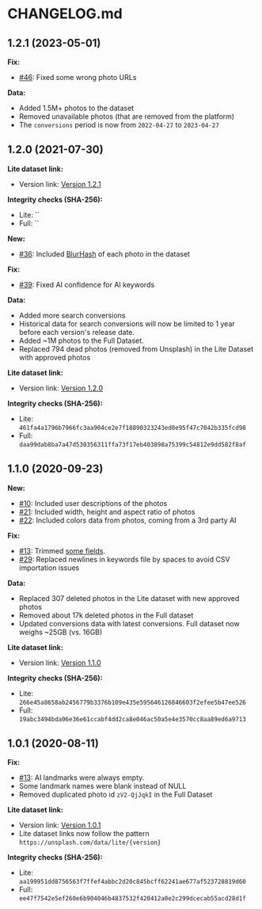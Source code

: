 # CHANGELOG.md

## 1.2.1 (2023-05-01)

**Fix:**

  - [#46](https://github.com/unsplash/datasets/issues/46): Fixed some wrong photo URLs

**Data:**

  - Added 1.5M+ photos to the dataset
  - Removed unavailable photos (that are removed from the platform)
  - The `conversions` period is now from `2022-04-27` to `2023-04-27`

## 1.2.0 (2021-07-30)

**Lite dataset link:**

  - Version link: [Version 1.2.1](https://unsplash.com/data/lite/1.2.1)

**Integrity checks (SHA-256):**

  - Lite: ``
  - Full: ``

**New:**

  - [#36](https://github.com/unsplash/datasets/issues/36): Included [BlurHash](https://blurha.sh/) of each photo in the dataset

**Fix:**

  - [#39](https://github.com/unsplash/datasets/issues/39): Fixed AI confidence for AI keywords

**Data:**

  - Added more search conversions
  - Historical data for search conversions will now be limited to 1 year before each version's release date.
  - Added ~1M photos to the Full Dataset.
  - Replaced 794 dead photos (removed from Unsplash) in the Lite Dataset with approved photos

**Lite dataset link:**

  - Version link: [Version 1.2.0](https://unsplash.com/data/lite/1.2.0)

**Integrity checks (SHA-256):**

  - Lite: `461fa4a1796b7966fc3aa904ce2e7f18890323243ed0e95f47c7042b335fcd98`
  - Full: `daa99dab8ba7a47d530356311ffa73f17eb403898a75399c54812e9dd582f8af`

## 1.1.0 (2020-09-23)

**New:**

  - [#10](https://github.com/unsplash/datasets/issues/10): Included user descriptions of the photos 
  - [#21](https://github.com/unsplash/datasets/issues/21): Included width, height and aspect ratio of photos
  - [#22](https://github.com/unsplash/datasets/issues/22): Included colors data from photos, coming from a 3rd party AI

**Fix:**

  - [#13](https://github.com/unsplash/datasets/issues/13): Trimmed [some fields](https://github.com/unsplash/datasets/issues/13#issuecomment-674709294).
  - [#29](https://github.com/unsplash/datasets/issues/29): Replaced newlines in keywords file by spaces to avoid CSV importation issues

**Data:**

  - Replaced 307 deleted photos in the Lite dataset with new approved photos
  - Removed about 17k deleted photos in the Full dataset
  - Updated conversions data with latest conversions. Full dataset now weighs ~25GB (vs. 16GB)

**Lite dataset link:**

  - Version link: [Version 1.1.0](https://unsplash.com/data/lite/1.1.0)

**Integrity checks (SHA-256):**

  - Lite: `266e45a8658ab2456779b3376b109e435e595646126846603f2efee5b47ee526`
  - Full: `19abc3494bda06e36e61ccabf4dd2ca8e046ac50a5e4e3570cc8aa89ed6a9713`

## 1.0.1 (2020-08-11)

**Fix:**

  - [#13](https://github.com/unsplash/datasets/issues/13): AI landmarks were always empty.
  - Some landmark names were blank instead of NULL
  - Removed duplicated photo id `zV2-QjJqkI` in the Full Dataset

**Lite dataset link:**

  - Version link: [Version 1.0.1](https://unsplash.com/data/lite/1.0.1)
  - Lite dataset links now follow the pattern `https://unsplash.com/data/lite/{version}`

**Integrity checks (SHA-256):**

  - Lite: `aa199951dd8756563f7ffef4abbc2d20c845bcff62241ae677af523728819d60`
  - Full: `ee47f7542e5ef260e6b904046b4837532f420412a0e2c299dcecab55acd28d1f`
